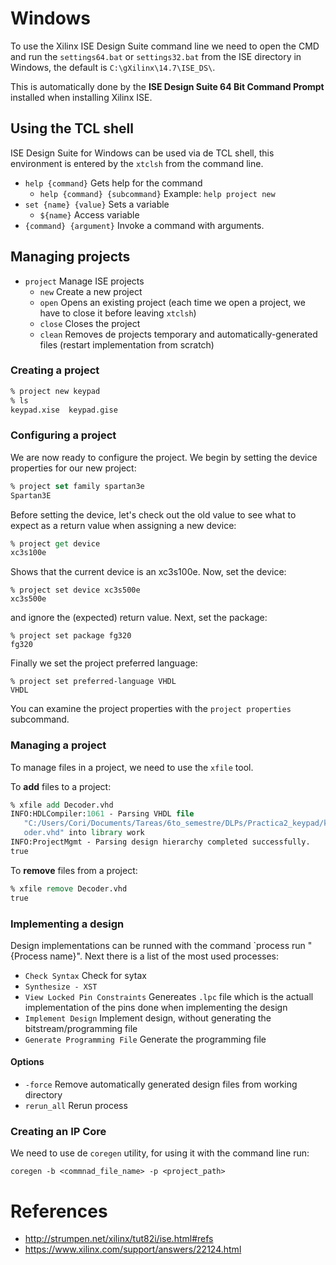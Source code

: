 # Windows
To use the Xilinx ISE Design Suite command line we need to open the CMD and run the `settings64.bat` or `settings32.bat` from the ISE directory in Windows, the default is `C:\gXilinx\14.7\ISE_DS\`.

This is automatically done by the **ISE Design Suite 64 Bit Command Prompt** installed when installing Xilinx ISE.

## Using the TCL shell
ISE Design Suite for Windows can be used via de TCL shell, this environment is entered by the `xtclsh` from the command line.

* `help {command}` Gets help for the command
	* `help {command} {subcommand}` Example: `help project new`
* `set {name} {value}` Sets a variable
	* `${name}` Access variable
* `{command} {argument}` Invoke a command with arguments.
	
	
## Managing projects
* `project` Manage ISE projects
	* `new` Create a new project
	* `open` Opens an existing project (each time we open a project, we have to close it before leaving `xtclsh`)
	* `close` Closes the project
	* `clean` Removes de projects temporary and automatically-generated files (restart implementation from scratch)

### Creating a project 
```tcl
% project new keypad
% ls
keypad.xise  keypad.gise
```

### Configuring a project
We are now ready to configure the project.  We begin by setting the device properties for our new project:

```tcl
% project set family spartan3e
Spartan3E
```

Before setting the device, let's check out the old value to see what to expect as a return value when assigning a new device:

```tcl
% project get device
xc3s100e
```

Shows that the current device is an xc3s100e.  Now, set the device:

```
% project set device xc3s500e
xc3s500e
```

and ignore the (expected) return value.  Next, set the package:

```
% project set package fg320
fg320
```

Finally we set the project preferred language:

```
% project set preferred-language VHDL
VHDL
```

You can examine the project properties with the `project properties` subcommand.

### Managing a project

To manage files in a project, we need to use the `xfile` tool.

To **add** files to a project:
```tcl
% xfile add Decoder.vhd
INFO:HDLCompiler:1061 - Parsing VHDL file
   "C:/Users/Cori/Documents/Tareas/6to_semestre/DLPs/Practica2_keypad/keypad/Dec
   oder.vhd" into library work
INFO:ProjectMgmt - Parsing design hierarchy completed successfully.
true
```

To **remove** files from a project:
```tcl
% xfile remove Decoder.vhd
true
```

### Implementing a design
Design implementations can be runned with the command `process run "{Process name}". Next there is a list of the most used processes:
* `Check Syntax` Check for sytax
* `Synthesize - XST` 
* `View Locked Pin Constraints` Genereates `.lpc` file which is the actuall implementation of the pins done when implementing the design
* `Implement Design` Implement design, without generating the bitstream/programming file
* `Generate Programming File` Generate the programming file
#### Options
* `-force` Remove automatically generated design files from working directory
* `rerun_all` Rerun process
### Creating an IP Core
We need to use de `coregen` utility, for using it with the command line run:
```
coregen -b <commnad_file_name> -p <project_path>
```
# References
* http://strumpen.net/xilinx/tut82i/ise.html#refs
* https://www.xilinx.com/support/answers/22124.html